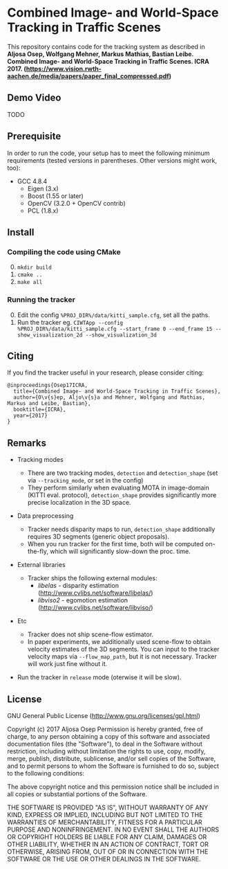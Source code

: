 # Combined Image- and World-Space Tracking in Traffic Scenes

This repository contains code for the tracking system as described in
**Aljosa Osep, Wolfgang Mehner, Markus Mathias, Bastian Leibe. Combined Image- and World-Space Tracking in Traffic Scenes. ICRA 2017. (https://www.vision.rwth-aachen.de/media/papers/paper_final_compressed.pdf)**

## Demo  Video
TODO

## Prerequisite

In order to run the code, your setup has to meet the following minimum requirements (tested versions in parentheses. Other versions might work, too):

* GCC 4.8.4
  * Eigen (3.x)
  * Boost (1.55 or later)
  * OpenCV (3.2.0 + OpenCV contrib)
  * PCL (1.8.x)

## Install

### Compiling the code using CMake
0.  `mkdir build`
0.  `cmake ..`
0.  `make all`

### Running the tracker
0.  Edit the config `%PROJ_DIR%/data/kitti_sample.cfg`, set all the paths.
0.  Run the tracker eg. `CIWTApp --config %PROJ_DIR%/data/kitti_sample.cfg --start_frame 0 --end_frame 15 --show_visualization_2d --show_visualization_3d`

## Citing

If you find the tracker useful in your research, please consider citing:

    @inproceedings{Osep17ICRA,
      title={Combined Image- and World-Space Tracking in Traffic Scenes},
      author={O\v{s}ep, Aljo\v{s}a and Mehner, Wolfgang and Mathias, Markus and Leibe, Bastian},
      booktitle={ICRA},
      year={2017}
    }

## Remarks

* Tracking modes
    * There are two tracking modes, `detection` and `detection_shape` (set via `--tracking_mode`, or set in the config)
    * They perform similarly when evaluating MOTA in image-domain (KITTI eval. protocol), `detection_shape` provides significantly more precise localization in the 3D space.

* Data preprocessing
    * Tracker needs disparity maps to run, `detection_shape` additionally requires 3D segments (generic object proposals).
    * When you run tracker for the first time, both will be computed on-the-fly, which will significantly slow-down the proc. time.

* External libraries
    * Tracker ships the following external modules:
        * *libelas* - disparity estimation (http://www.cvlibs.net/software/libelas/)
        * *libviso2* - egomotion estimation (http://www.cvlibs.net/software/libviso/)

* Etc
    * Tracker does not ship scene-flow estimator.
    * In paper experiments, we additionally used scene-flow to obtain velocity estimates of the 3D segments. You can input to the tracker velocity maps via `--flow_map_path`, but it is not necessary. Tracker will work just fine without it.

* Run the tracker in `release` mode (oterwise it will be slow).

## License

GNU General Public License (http://www.gnu.org/licenses/gpl.html)

Copyright (c) 2017 Aljosa Osep
Permission is hereby granted, free of charge, to any person obtaining a copy of this software and associated documentation files (the "Software"), to deal in the Software without restriction, including without limitation the rights to use, copy, modify, merge, publish, distribute, sublicense, and/or sell copies of the Software, and to permit persons to whom the Software is furnished to do so, subject to the following conditions:

The above copyright notice and this permission notice shall be included in all copies or substantial portions of the Software.

THE SOFTWARE IS PROVIDED "AS IS", WITHOUT WARRANTY OF ANY KIND, EXPRESS OR IMPLIED, INCLUDING BUT NOT LIMITED TO THE WARRANTIES OF MERCHANTABILITY, FITNESS FOR A PARTICULAR PURPOSE AND NONINFRINGEMENT. IN NO EVENT SHALL THE AUTHORS OR COPYRIGHT HOLDERS BE LIABLE FOR ANY CLAIM, DAMAGES OR OTHER LIABILITY, WHETHER IN AN ACTION OF CONTRACT, TORT OR OTHERWISE, ARISING FROM, OUT OF OR IN CONNECTION WITH THE SOFTWARE OR THE USE OR OTHER DEALINGS IN THE SOFTWARE.